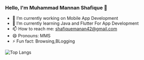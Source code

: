 ### Hello, I'm Muhammad Mannan Shafique 👋

- 🔭 I’m currently working on Mobile App Development
- 🌱 I’m currently learning Java and Flutter For App Development
- 📫 How to reach me: shafiquemanan42@gmail.com
- 😄 Pronouns: MMS
- ⚡ Fun fact: Browsing,BLogging 

![Top Langs](https://github-readme-stats.vercel.app/api/top-langs/?username=mannanshafique&layout=compact)
